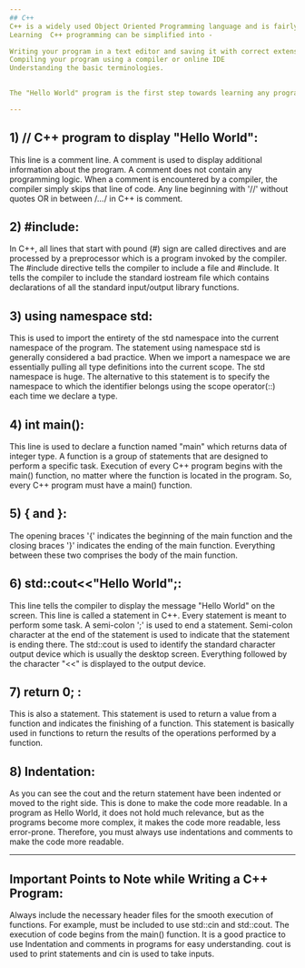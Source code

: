 ```yaml
---
## C++ 
C++ is a widely used Object Oriented Programming language and is fairly easy to understand.
Learning  C++ programming can be simplified into -   

Writing your program in a text editor and saving it with correct extension(.CPP, .C, .CP)
Compiling your program using a compiler or online IDE
Understanding the basic terminologies.

 
The "Hello World" program is the first step towards learning any programming language and is also one of the simplest programs you will learn.

--- 
```

## 1) // C++ program to display "Hello World": 
This line is a comment line. A comment is used to display additional information about the program. A comment does not contain any programming logic. When a comment is encountered by a compiler, the compiler simply skips that line of code. Any line beginning with '//' without quotes OR in between /*...*/ in C++ is comment. 
 

## 2) #include:
In C++,  all lines that start with pound (#) sign are called directives and are processed by a preprocessor which is a program invoked by the compiler. The #include directive tells the compiler to include a file and #include<iostream>. It tells the compiler to include the standard iostream file which contains declarations of all the standard input/output library functions.

## 3) using namespace std: 
This is used to import the entirety of the std namespace into the current namespace of the program. The statement using namespace std is generally considered a bad practice. When we import a namespace we are essentially pulling all type definitions into the current scope. The std namespace is huge. The alternative to this statement is to specify the namespace to which the identifier belongs using the scope operator(::) each time we declare a type.

## 4) int main(): 
This line is used to declare a function named "main" which returns data of integer type. A function is a group of statements that are designed to perform a specific task. Execution of every C++ program begins with the main() function, no matter where the function is located in the program. So, every C++ program must have a main() function. 

## 5) { and }:
The opening braces '{' indicates the beginning of the main function and the closing braces '}' indicates the ending of the main function. Everything between these two comprises the body of the main function.

## 6) std::cout<<"Hello World";: 
This line tells the compiler to display the message "Hello World" on the screen. This line is called a statement in C++. Every statement is meant to perform some task. A semi-colon ';' is used to end a statement. Semi-colon character at the end of the statement is used to indicate that the statement is ending there. The std::cout is used to identify the standard character output device which is usually the desktop screen. Everything followed by the character "<<" is displayed to the output device.

## 7) return 0; :
This is also a statement. This statement is used to return a value from a function and indicates the finishing of a function. This statement is basically used in functions to return the results of the operations performed by a function. 

## 8) Indentation:
As you can see the cout and the return statement have been indented or moved to the right side. This is done to make the code more readable. In a program as Hello World, it does not hold much relevance, but as the programs become more complex, it makes the code more readable, less error-prone. Therefore, you must always use indentations and comments to make the code more readable. 

 ---

## Important Points to Note while Writing a C++ Program:

Always include the necessary header files for the smooth execution of functions.
For example, <iostream> must be included to use std::cin and std::cout.
The execution of code begins from the main() function.
It is a good practice to use Indentation and comments in programs for easy understanding.
cout is used to print statements and cin is used to take inputs.
